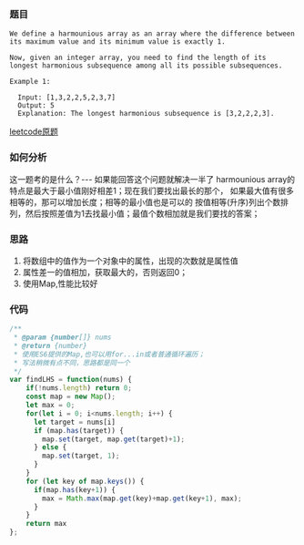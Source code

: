 ### 题目
```
We define a harmounious array as an array where the difference between its maximum value and its minimum value is exactly 1.

Now, given an integer array, you need to find the length of its longest harmonious subsequence among all its possible subsequences.

Example 1:

  Input: [1,3,2,2,5,2,3,7]
  Output: 5
  Explanation: The longest harmonious subsequence is [3,2,2,2,3].
```
[leetcode原题](https://leetcode.com/problems/longest-harmonious-subsequence/)

### 如何分析
这一题考的是什么？--- 如果能回答这个问题就解决一半了
harmounious array的特点是最大于最小值刚好相差1；现在我们要找出最长的那个，
如果最大值有很多相等的，那可以增加长度；相等的最小值也是可以的
按值相等(升序)列出个数排列，然后按照差值为1去找最小值；最值个数相加就是我们要找的答案；

### 思路
1. 将数组中的值作为一个对象中的属性，出现的次数就是属性值
2. 属性差一的值相加，获取最大的，否则返回0；
3. 使用Map,性能比较好

### 代码
```js
/**
 * @param {number[]} nums
 * @return {number}
 * 使用ES6提供的Map,也可以用for...in或者普通循环遍历；
 * 写法稍微有点不同，思路都是同一个
 */
var findLHS = function(nums) {
    if(!nums.length) return 0;
    const map = new Map();
    let max = 0;
    for(let i = 0; i<nums.length; i++) {
      let target = nums[i]
      if (map.has(target)) {
        map.set(target, map.get(target)+1);
      } else {
        map.set(target, 1);
      }
    }
    for (let key of map.keys()) {
      if(map.has(key+1)) {
        max = Math.max(map.get(key)+map.get(key+1), max);
      }
    }
    return max
};
```
